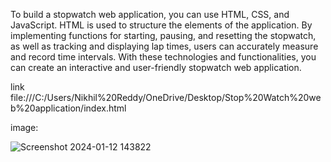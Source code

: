 To build a stopwatch web application, you can use HTML, CSS, and JavaScript. HTML is used to structure the elements of the application. By implementing functions for starting, pausing, and resetting the stopwatch, as well as tracking and displaying lap times, users can accurately measure and record time intervals. With these technologies and functionalities, you can create an interactive and user-friendly stopwatch web application.

link
file:///C:/Users/Nikhil%20Reddy/OneDrive/Desktop/Stop%20Watch%20web%20application/index.html

image:

![Screenshot 2024-01-12 143822](https://github.com/nikhil-spec-22/PRODIGY_WD_02/assets/134828846/caceb51d-902e-4788-bed0-5b105e8c949f)
